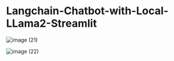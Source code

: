 # Langchain-Chatbot-with-Local-LLama2-Streamlit


![image (21)](https://github.com/Aman3786/Langchain-Chatbot-with-Local-LLama2-and-Streamlit/assets/53119534/aecacb69-e2ab-4831-bc16-c4b6419882b3)

![image (22)](https://github.com/Aman3786/Langchain-Chatbot-with-Local-LLama2-and-Streamlit/assets/53119534/5fdb9e60-aab7-4a91-806b-f557c716611c)
